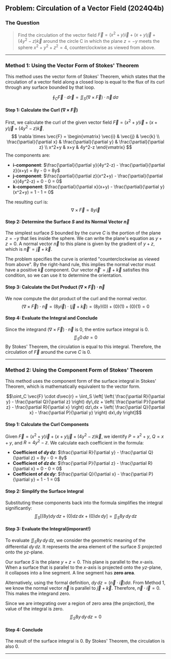 ## Problem: Circulation of a Vector Field (2024Q4b)

### The Question

>Find the circulation of the vector field $\vec{F}=(x^{2}+y)\vec{i}+(x+y)\vec{j}+(4y^{2}-z)\vec{k}$ around the circle C in which the plane $z=-y$ meets the sphere $x^{2}+y^{2}+z^{2}=4$, counterclockwise as viewed from above. 

---

### Method 1: Using the Vector Form of Stokes' Theorem

This method uses the vector form of Stokes' Theorem, which states that the circulation of a vector field along a closed loop is equal to the flux of its curl through any surface bounded by that loop.

$$\oint_C \vec{F} \cdot d\vec{r} = \iint_S (\nabla \times \vec{F}) \cdot \vec{n} \, d\sigma$$

#### Step 1: Calculate the Curl ($\nabla \times \vec{F}$)
First, we calculate the curl of the given vector field $\vec{F}=(x^{2}+y)\vec{i}+(x+y)\vec{j}+(4y^{2}-z)\vec{k}$.
$$
\nabla \times \vec{F} = 
\begin{vmatrix} 
\vec{i} & \vec{j} & \vec{k} \\
\frac{\partial}{\partial x} & \frac{\partial}{\partial y} & \frac{\partial}{\partial z} \\
x^2+y & x+y & 4y^2-z
\end{vmatrix}
$$
The components are:
* **i-component**: $\frac{\partial}{\partial y}(4y^2-z) - \frac{\partial}{\partial z}(x+y) = 8y - 0 = 8y$
* **j-component**: $\frac{\partial}{\partial z}(x^2+y) - \frac{\partial}{\partial x}(4y^2-z) = 0 - 0 = 0$
* **k-component**: $\frac{\partial}{\partial x}(x+y) - \frac{\partial}{\partial y}(x^2+y) = 1 - 1 = 0$

The resulting curl is:
$$\nabla \times \vec{F} = 8y\vec{i}$$

#### Step 2: Determine the Surface $S$ and its Normal Vector $\vec{n}$
The simplest surface $S$ bounded by the curve $C$ is the portion of the plane $z=-y$ that lies inside the sphere. We can write the plane's equation as $y+z=0$. A normal vector $\vec{n}$ to this plane is given by the gradient of $y+z$, which is $\vec{n}' = \vec{j}+\vec{k}$.

The problem specifies the curve is oriented "counterclockwise as viewed from above". By the right-hand rule, this implies the normal vector must have a positive $\vec{k}$ component. Our vector $\vec{n}' = \vec{j}+\vec{k}$ satisfies this condition, so we can use it to determine the orientation.

#### Step 3: Calculate the Dot Product $(\nabla \times \vec{F}) \cdot \vec{n}$
We now compute the dot product of the curl and the normal vector.
$$(\nabla \times \vec{F}) \cdot \vec{n} = (8y\vec{i}) \cdot (\vec{j}+\vec{k}) = (8y)(0) + (0)(1) + (0)(1) = 0$$

#### Step 4: Evaluate the Integral and Conclude
Since the integrand $(\nabla \times \vec{F}) \cdot \vec{n}$ is 0, the entire surface integral is 0.
$$\iint_S 0 \, d\sigma = 0$$
By Stokes' Theorem, the circulation is equal to this integral. Therefore, the circulation of $\vec{F}$ around the curve $C$ is 0.

---

### Method 2: Using the Component Form of Stokes' Theorem

This method uses the component form of the surface integral in Stokes' Theorem, which is mathematically equivalent to the vector form.

$$\oint_C \vec{F} \cdot d\vec{r} = \iint_S \left[ \left( \frac{\partial R}{\partial y} - \frac{\partial Q}{\partial z} \right) dy\,dz + \left( \frac{\partial P}{\partial z} - \frac{\partial R}{\partial x} \right) dz\,dx + \left( \frac{\partial Q}{\partial x} - \frac{\partial P}{\partial y} \right) dx\,dy \right]$$

#### Step 1: Calculate the Curl Components
Given $\vec{F}=(x^{2}+y)\vec{i}+(x+y)\vec{j}+(4y^{2}-z)\vec{k}$, we identify $P = x^2+y$, $Q = x+y$, and $R = 4y^2-z$. We calculate each coefficient in the formula:
* **Coefficient of $dy\,dz$**: $\frac{\partial R}{\partial y} - \frac{\partial Q}{\partial z} = 8y - 0 = 8y$
* **Coefficient of $dz\,dx$**: $\frac{\partial P}{\partial z} - \frac{\partial R}{\partial x} = 0 - 0 = 0$
* **Coefficient of $dx\,dy$**: $\frac{\partial Q}{\partial x} - \frac{\partial P}{\partial y} = 1 - 1 = 0$

#### Step 2: Simplify the Surface Integral
Substituting these components back into the formula simplifies the integral significantly:
$$\iint_S \left[ (8y) dy\,dz + (0) dz\,dx + (0) dx\,dy \right] = \iint_S 8y \, dy\,dz$$

#### Step 3: Evaluate the Integral(imporant!)
To evaluate $\iint_S 8y \, dy\,dz$, we consider the geometric meaning of the differential $dy\,dz$. It represents the area element of the surface $S$ projected onto the $yz$-plane.

Our surface $S$ is the plane $y+z=0$. This plane is parallel to the $x$-axis. When a surface that is parallel to the $x$-axis is projected onto the $yz$-plane, it collapses into a line segment. A line segment has **zero area**.

Alternatively, using the formal definition, $dy\,dz = (\vec{n} \cdot \vec{i})d\sigma$. From Method 1, we know the normal vector $\vec{n}$ is parallel to $\vec{j}+\vec{k}$. Therefore, $\vec{n} \cdot \vec{i} = 0$. This makes the integrand zero.

Since we are integrating over a region of zero area (the projection), the value of the integral is zero.
$$\iint_S 8y \, dy\,dz = 0$$

#### Step 4: Conclude
The result of the surface integral is 0. By Stokes' Theorem, the circulation is also 0.

***


